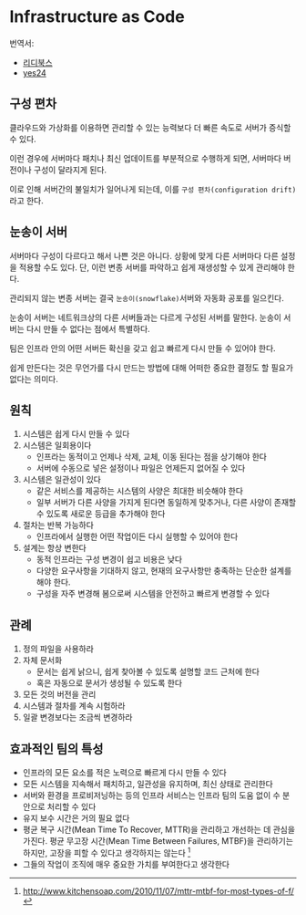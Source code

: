 # Infrastructure as Code

번역서:

- [리디북스](https://ridibooks.com/v2/Detail?id=443000488)
- [yes24](http://www.yes24.com/24/Goods/36551650?Acode=101)

## 구성 편차

클라우드와 가상화를 이용하면 관리할 수 있는 능력보다 더 빠른 속도로 서버가 증식할 수 있다.

이런 경우에 서버마다 패치나 최신 업데이트를 부분적으로 수행하게 되면, 서버마다 버전이나 구성이 달라지게 된다.

이로 인해 서버간의 불일치가 일어나게 되는데, 이를 `구성 편차(configuration drift)`라고 한다.

## 눈송이 서버

서버마다 구성이 다르다고 해서 나쁜 것은 아니다. 상황에 맞게 다른 서버마다 다른 설정을 적용할 수도 있다.
단, 이런 변종 서버를 파악하고 쉽게 재생성할 수 있게 관리해야 한다.

관리되지 않는 변종 서버는 결국 `눈송이(snowflake)`서버와 자동화 공포를 일으킨다.

눈송이 서버는 네트워크상의 다른 서버들과는 다르게 구성된 서버를 말한다. 눈송이 서버는 다시 만들 수 없다는 점에서 특별하다.

팀은 인프라 안의 어떤 서버든 확신을 갖고 쉽고 빠르게 다시 만들 수 있어야 한다.

쉽게 만든다는 것은 무언가를 다시 만드는 방법에 대해 어떠한 중요한 결정도 할 필요가 없다는 의미다.

## 원칙

1. 시스템은 쉽게 다시 만들 수 있다
1. 시스템은 일회용이다
    - 인프라는 동적이고 언제나 삭제, 교체, 이동 된다는 점을 상기해야 한다
    - 서버에 수동으로 넣은 설정이나 파일은 언제든지 없어질 수 있다
1. 시스템은 일관성이 있다
    - 같은 서비스를 제공하는 시스템의 사양은 최대한 비슷해야 한다
    - 일부 서버가 다른 사양을 가지게 된다면 동일하게 맞추거나, 다른 사양이 존재할 수 있도록 새로운 등급을 추가해야 한다
1. 절차는 반복 가능하다
    - 인프라에서 실행한 어떤 작업이든 다시 실행할 수 있어야 한다
1. 설계는 항상 변한다
    - 동적 인프라는 구성 변경이 쉽고 비용은 낮다
    - 다양한 요구사항을 기대하지 않고, 현재의 요구사항만 충족하는 단순한 설계를 해야 한다.
    - 구성을 자주 변경해 봄으로써 시스템을 안전하고 빠르게 변경할 수 있다

## 관례

1. 정의 파일을 사용하라
1. 자체 문서화
    - 문서는 쉽게 낡으니, 쉽게 찾아볼 수 있도록 설명할 코드 근처에 한다
    - 혹은 자동으로 문서가 생성될 수 있도록 한다
1. 모든 것의 버전을 관리
1. 시스템과 절차를 계속 시험하라
1. 일괄 변경보다는 조금씩 변경하라

## 효과적인 팀의 특성

- 인프라의 모든 요소를 적은 노력으로 빠르게 다시 만들 수 있다
- 모든 시스템을 지속해서 패치하고, 일관성을 유지하며, 최신 상태로 관리한다
- 서버와 환경을 프로비저닝하는 등의 인프라 서비스는 인프라 팀의 도움 없이 수 분 안으로 처리할 수 있다
- 유지 보수 시간은 거의 필요 없다
- 평균 복구 시간(Mean Time To Recover, MTTR)을 관리하고 개선하는 데 관심을 가진다. 평균 무고장 시간(Mean Time Between Failures, MTBF)을 관리하기는 하지만, 고장을 피할 수 있다고 생각하지는 않는다 [^1]
- 그들의 작업이 조직에 매우 중요한 가치를 부여한다고 생각한다

[^1]: http://www.kitchensoap.com/2010/11/07/mttr-mtbf-for-most-types-of-f/